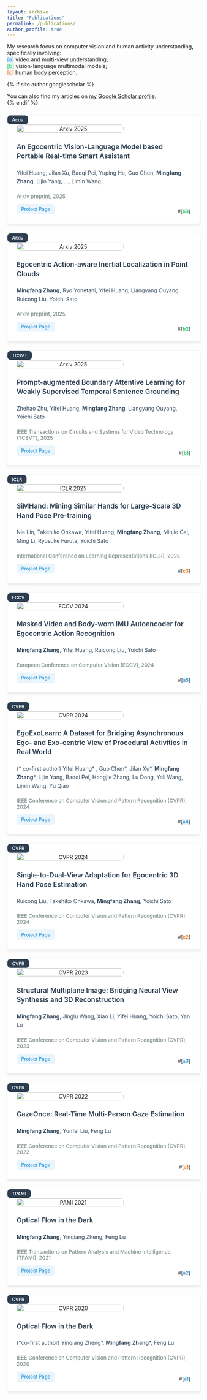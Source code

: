 ```yaml
---
layout: archive
title: "Publications"
permalink: /publications/
author_profile: true
---
```


My research focus on computer vision and human activity understanding, specifically involving: <br>
<span class="category-a">[a]</span> video and multi-view understanding; <br>
<span class="category-b">[b]</span> vision-language multimodal models; <br>
<span class="category-c">[c]</span> human body perception. <br>

{% if site.author.googlescholar %}
  <div class="wordwrap">You can also find my articles on <a href="{{site.author.googlescholar}}">my Google Scholar profile</a>.</div>
{% endif %}

<style>
.venue-ribbon {
    position: absolute;
    top: 0;
    left: 0;
    background: #2c3e50;
    color: white;
    padding: 4px 12px;
    font-size: 0.85em;
    font-weight: 500;
    border-radius: 8px;
    z-index: 1;
}

.venue-ribbon::after {
    display: none;
}

.publication-card {
    position: relative;
    display: flex;
    flex-wrap: wrap;
    align-items: center;
    background: #ffffff;
    border-radius: 4px;
    box-shadow: 0 4px 6px rgba(0, 0, 0, 0.08);
    margin: 24px 0;
    padding: 24px;
    transition: all 0.3s ease;
    border: 1px solid rgba(0, 0, 0, 0.05);
    opacity: 1;
    transform: translateY(0);
}

.publication-card:hover {
    transform: translateY(-4px);
    box-shadow: 0 8px 16px rgba(0, 0, 0, 0.12);
    border-color: rgba(0, 0, 0, 0.1);
}

.publication-image {
    flex: 0 0 280px;
    text-align: center;
    margin-right: 24px;
    margin-bottom: 0;
    display: flex;
    align-items: center;
    justify-content: center;
}

.publication-image img {
    width: 100%;
    max-width: 280px;
    height: auto;
    object-fit: contain;
    border-radius: 8px;
    transition: transform 0.3s ease;
}

.publication-image img:hover {
    transform: scale(1.02);
}

.publication-content {
    flex: 1;
    min-width: 300px;
    margin-left: 0;
    display: flex;
    flex-direction: column;
    justify-content: center;
}

.publication-title {
    color: #2c3e50;
    font-size: 1.25em;
    font-weight: 600;
    line-height: 1.4;
    margin-bottom: 6px;
}

.publication-authors {
    color: #34495e;
    font-size: 1em;
    line-height: 1.6;
    margin-bottom: 6px;
}

.publication-venue {
    color: #7f8c8d;
    font-size: 0.95em;
    margin-bottom: 12px;
    font-weight: 500;
    display: flex;
    align-items: center;
}

.publication-links {
    display: flex;
    gap: 16px;
    flex-wrap: wrap;
}

.publication-links a {
    display: inline-flex;
    align-items: center;
    padding: 6px 12px;
    color: #3498db;
    text-decoration: none;
    border-radius: 6px;
    font-size: 0.9em;
    font-weight: 500;
    background: rgba(52, 152, 219, 0.1);
    transition: all 0.2s ease;
}

.publication-links a:hover {
    background: rgba(52, 152, 219, 0.2);
    transform: translateY(-1px);
}

.publication-tags {
    display: flex;
    gap: 8px;
    flex-wrap: wrap;
    margin-top: 12px;
}

.publication-tag {
    display: inline-block;
    padding: 4px 8px;
    background: rgba(52, 152, 219, 0.08);
    color: #3498db;
    border-radius: 4px;
    font-size: 0.85em;
    font-weight: 500;
    transition: all 0.2s ease;
}

.publication-tag:hover {
    background: rgba(52, 152, 219, 0.15);
}

.tag-filter-container {
    display: flex;
    gap: 12px;
    flex-wrap: wrap;
    margin: 20px 0;
    padding: 16px;
    background: #f8f9fa;
    border-radius: 8px;
}

.tag-filter {
    display: inline-block;
    padding: 6px 12px;
    background: #ffffff;
    color: #3498db;
    border: 1px solid #3498db;
    border-radius: 6px;
    font-size: 0.9em;
    font-weight: 500;
    cursor: pointer;
    transition: all 0.2s ease;
}

.tag-filter:hover {
    background: rgba(52, 152, 219, 0.1);
}

.tag-filter.active {
    background: #3498db;
    color: #ffffff;
}

.publication-card.hidden {
    display: none;
    opacity: 0;
    transform: translateY(20px);
}

.publication-number {
    position: absolute;
    bottom: 24px;
    right: 24px;
    font-size: 0.9em;
    font-weight: 600;
    color: #666;
}

.publication-number .num1 {
    color: #000000;
}

.publication-number .num2 {
    color: #e74c3c;
}

.publication-number .num2.category-a {
    color: #3498db;
}

.publication-number .num2.category-b {
    color: #2ecc71;
}

.publication-number .num2.category-c {
    color: #e67e22;
}

.category-tag {
    display: inline-block;
    padding: 2px 6px;
    border-radius: 4px;
    font-size: 0.8em;
    font-weight: 500;
    margin-left: 8px;
}

.category-a {
    background: rgba(52, 152, 219, 0.1);
    color: #3498db;
}

.category-b {
    background: rgba(46, 204, 113, 0.1);
    color: #2ecc71;
}

.category-c {
    background: rgba(230, 126, 34, 0.1);
    color: #e67e22;
}

@media (max-width: 768px) {
    .publication-card {
        padding: 16px;
        margin: 16px 0;
        align-items: flex-start;
    }
    
    .publication-image {
        flex: 0 0 100%;
        margin-right: 0;
        margin-bottom: 16px;
    }
    
    .publication-content {
        margin-left: 0;
    }
    
    .publication-title {
        font-size: 1.1em;
    }
    
    .publication-authors {
        font-size: 0.95em;
    }
    
    .publication-venue {
        font-size: 0.9em;
    }
}
</style>

<div class="publication-card">
    <div class="venue-ribbon">Arxiv</div>
    <div class="publication-number">
        #<span class="num1"></span>[<span class="num2 category-b">b3</span>]
    </div>
    <div class="publication-image">
        <img src="../images/papers/arxiv25_assist.jpeg" alt="Arxiv 2025"/>
    </div>
    <div class="publication-content">
        <h3 class="publication-title">An Egocentric Vision-Language Model based Portable Real-time Smart Assistant</h3>
        <p class="publication-authors">Yifei Huang, Jilan Xu, Baoqi Pei, Yuping He, Guo Chen, <b>Mingfang Zhang</b>, Lijin Yang, ..., Limin Wang</p>
        <p class="publication-venue">Arxiv preprint, 2025</p>
        <div class="publication-links">
            <a href="/publication/2025-03-01-egocentric-vision-language-model">Project Page</a>
        </div>
    </div>
</div>

<div class="publication-card">
    <div class="venue-ribbon">Arxiv</div>
    <div class="publication-number">
        #<span class="num1"></span>[<span class="num2 category-b">b2</span>]
    </div>
    <div class="publication-image">
        <img src="../images/papers/arxiv25_eail.jpeg" alt="Arxiv 2025"/>
    </div>
    <div class="publication-content">
        <h3 class="publication-title">Egocentric Action-aware Inertial Localization in Point Clouds</h3>
        <p class="publication-authors"><b>Mingfang Zhang</b>, Ryo Yonetani, Yifei Huang, Liangyang Ouyang, Ruicong Liu, Yoichi Sato</p>
        <p class="publication-venue">Arxiv preprint, 2025</p>
        <div class="publication-links">
            <a href="/publication/2025-05-01-egocentric-action-aware-inertial-localization">Project Page</a>
        </div>
    </div>
</div>

<div class="publication-card">
    <div class="venue-ribbon">TCSVT</div>
    <div class="publication-number">
        #<span class="num1"></span>[<span class="num2 category-b">b1</span>]
    </div>
    <div class="publication-image">
        <img src="../images/papers/tcsvt25_prompt.jpeg" alt="Arxiv 2025"/>
    </div>
    <div class="publication-content">
        <h3 class="publication-title">Prompt-augmented Boundary Attentive Learning for Weakly Supervised Temporal Sentence Grounding</h3>
        <p class="publication-authors">Zhehao Zhu, Yifei Huang, <b>Mingfang Zhang</b>, Liangyang Ouyang, Yoichi Sato</p>
        <p class="publication-venue">IEEE Transactions on Circuits and Systems for Video Technology (TCSVT), 2025</p>
        <div class="publication-links">
            <a href="/publication/2025-01-01-prompt-augmented-boundary-attentive-learning">Project Page</a>
        </div>
    </div>
</div>

<div class="publication-card">
    <div class="venue-ribbon">ICLR</div>
    <div class="publication-number">
        #<span class="num1"></span>[<span class="num2 category-c">c3</span>]
    </div>
    <div class="publication-image">
        <img src="../images/papers/iclr25_hand.jpeg" alt="ICLR 2025"/>
    </div>
    <div class="publication-content">
        <h3 class="publication-title">SiMHand: Mining Similar Hands for Large-Scale 3D Hand Pose Pre-training</h3>
        <p class="publication-authors">Nie Lin, Takehiko Ohkawa, Yifei Huang, <b>Mingfang Zhang</b>, Minjie Cai, Ming Li, Ryosuke Furuta, Yoichi Sato</p>
        <p class="publication-venue">International Conference on Learning Representations (ICLR), 2025</p>
        <div class="publication-links">
            <a href="/publication/2025-02-01-simhand">Project Page</a>
        </div>
    </div>
</div>

<div class="publication-card">
    <div class="venue-ribbon">ECCV</div>
    <div class="publication-number">
        #<span class="num1"></span>[<span class="num2 category-a">a5</span>]
    </div>
    <div class="publication-image">
        <img src="../images/papers/eccv24_mae.jpeg" alt="ECCV 2024"/>
    </div>
    <div class="publication-content">
        <h3 class="publication-title">Masked Video and Body-worn IMU Autoencoder for Egocentric Action Recognition</h3>
        <p class="publication-authors"><b>Mingfang Zhang</b>, Yifei Huang, Ruicong Liu, Yoichi Sato</p>
        <p class="publication-venue">European Conference on Computer Vision (ECCV), 2024</p>
        <div class="publication-links">
            <a href="/publication/2024-07-01-masked-video-imu-autoencoder">Project Page</a>
        </div>
    </div>
</div>

<div class="publication-card">
    <div class="venue-ribbon">CVPR</div>
    <div class="publication-number">
        #<span class="num1"></span>[<span class="num2 category-a">a4</span>]
    </div>
    <div class="publication-image">
        <img src="../images/papers/cvpr24_egoexo.jpeg" alt="CVPR 2024"/>
    </div>
    <div class="publication-content">
        <h3 class="publication-title">EgoExoLearn: A Dataset for Bridging Asynchronous Ego- and Exo-centric View of Procedural Activities in Real World</h3>
        <p class="publication-authors">(* co-first author) Yifei Huang* , Guo Chen*, Jilan Xu*, <b>Mingfang Zhang</b>*, Lijin Yang, Baoqi Pei, Hongjie Zhang, Lu Dong, Yali Wang, Limin Wang, Yu Qiao</p>
        <p class="publication-venue">IEEE Conference on Computer Vision and Pattern Recognition (CVPR), 2024</p>
        <div class="publication-links">
            <a href="/publication/2024-03-01-egoexolearn">Project Page</a>
        </div>
    </div>
</div>

<div class="publication-card">
    <div class="venue-ribbon">CVPR</div>
    <div class="publication-number">
        #<span class="num1"></span>[<span class="num2 category-c">c2</span>]
    </div>
    <div class="publication-image">
        <img src="../images/papers/cvpr24_hand.jpeg" alt="CVPR 2024"/>
    </div>
    <div class="publication-content">
        <h3 class="publication-title">Single-to-Dual-View Adaptation for Egocentric 3D Hand Pose Estimation</h3>
        <p class="publication-authors">Ruicong Liu, Takehiko Ohkawa, <b>Mingfang Zhang</b>, Yoichi Sato</p>
        <p class="publication-venue">IEEE Conference on Computer Vision and Pattern Recognition (CVPR), 2024</p>
        <div class="publication-links">
            <a href="/publication/2024-03-01-s2dhand">Project Page</a>
        </div>
    </div>
</div>

<div class="publication-card">
    <div class="venue-ribbon">CVPR</div>
    <div class="publication-number">
        #<span class="num1"></span>[<span class="num2 category-a">a3</span>]
    </div>
    <div class="publication-image">
        <img src="../images/papers/cvpr23_mpi.jpeg" alt="CVPR 2023"/>
    </div>
    <div class="publication-content">
        <h3 class="publication-title">Structural Multiplane Image: Bridging Neural View Synthesis and 3D Reconstruction</h3>
        <p class="publication-authors"><b>Mingfang Zhang</b>, Jinglu Wang, Xiao Li, Yifei Huang, Yoichi Sato, Yan Lu</p>
        <p class="publication-venue">IEEE Conference on Computer Vision and Pattern Recognition (CVPR), 2023</p>
        <div class="publication-links">
            <a href="/publication/2023-03-01-structural-mpi">Project Page</a>
        </div>
    </div>
</div>

<div class="publication-card">
    <div class="venue-ribbon">CVPR</div>
    <div class="publication-number">
        #<span class="num1"></span>[<span class="num2 category-c">c1</span>]
    </div>
    <div class="publication-image">
        <img src="../images/papers/cvpr22_gaze.jpeg" alt="CVPR 2022"/>
    </div>
    <div class="publication-content">
        <h3 class="publication-title">GazeOnce: Real-Time Multi-Person Gaze Estimation</h3>
        <p class="publication-authors"><b>Mingfang Zhang</b>, Yunfei Liu, Feng Lu</p>
        <p class="publication-venue">IEEE Conference on Computer Vision and Pattern Recognition (CVPR), 2022</p>
        <div class="publication-links">
            <a href="/publication/2022-04-01-gazeonce">Project Page</a>
        </div>
    </div>
</div>

<div class="publication-card">
    <div class="venue-ribbon">TPAMI</div>
    <div class="publication-number">
        #<span class="num1"></span>[<span class="num2 category-a">a2</span>]
    </div>
    <div class="publication-image">
        <img src="../images/papers/pami21_dark.jpeg" alt="PAMI 2021"/>
    </div>
    <div class="publication-content">
        <h3 class="publication-title">Optical Flow in the Dark</h3>
        <p class="publication-authors"><b>Mingfang Zhang</b>, Yinqiang Zheng, Feng Lu</p>
        <p class="publication-venue">IEEE Transactions on Pattern Analysis and Machine Intelligence (TPAMI), 2021</p>
        <div class="publication-links">
            <a href="/publication/2021-12-01-optical-flow-dark">Project Page</a>
        </div>
    </div>
</div>

<div class="publication-card">
    <div class="venue-ribbon">CVPR</div>
    <div class="publication-number">
        #<span class="num1"></span>[<span class="num2 category-a">a1</span>]
    </div>
    <div class="publication-image">
        <img src="../images/papers/cvpr20_dark.jpeg" alt="CVPR 2020"/>
    </div>
    <div class="publication-content">
        <h3 class="publication-title">Optical Flow in the Dark</h3>
        <p class="publication-authors">(*co-first author) Yinqiang Zheng*, <b>Mingfang Zhang</b>*, Feng Lu</p>
        <p class="publication-venue">IEEE Conference on Computer Vision and Pattern Recognition (CVPR), 2020</p>
        <div class="publication-links">
            <a href="/publication/2020-04-01-optical-flow-dark">Project Page</a>
        </div>
    </div>
</div>
